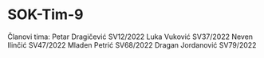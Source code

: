 # SOK-Tim-9

Članovi tima:
Petar Dragičević SV12/2022
Luka Vuković SV37/2022
Neven Ilinčić SV47/2022
Mladen Petrić SV68/2022
Dragan Jordanović SV79/2022
